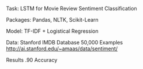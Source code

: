 Task: LSTM for Movie Review Sentiment Classification

Packages: Pandas, NLTK, Scikit-Learn 

Model: TF-IDF + Logistical Regression

Data: Stanford IMDB Database 50,000 Examples http://ai.stanford.edu/~amaas/data/sentiment/

Results .90 Accuracy
